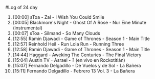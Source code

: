 #Log of 24 day

1. [00:00] sToa - Zal - I Wish You Could Smile
1. [00:05] Blackmore's Night - Ghost Of A Rose - Nur Eine Minute (instrumental)
1. [00:07] sToa - Silmand - So Many Clouds
1. [12:55] Ramin Djawadi - Game of Thrones - Season 1 - Main Title
1. [12:57] Reinhold Heil - Run Lola Run - Running Three
1. [12:58] Ramin Djawadi - Game of Thrones - Season 1 - Main Title
1. [14:44] Haggard - Aweking The Centuries - The Final Victory
1. [15:04] Austin TV - Asrael - ? (en vivo en Rockotitlán)
1. [15:07] Fernando Delgadillo - De Vuelos y de Sol - La Bañera
1. [15:11] Fernando Delgadillo - Febrero 13 Vol. 3 - La Bañera
